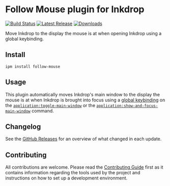 # Follow Mouse plugin for Inkdrop

[![Build Status](https://github.com/jmerle/inkdrop-follow-mouse/workflows/Build/badge.svg)](https://github.com/jmerle/inkdrop-follow-mouse/actions/workflows/build.yml)
[![Latest Release](https://inkdrop-plugin-badge.vercel.app/api/version/follow-mouse?style=flat)](https://my.inkdrop.app/plugins/follow-mouse)
[![Downloads](https://inkdrop-plugin-badge.vercel.app/api/downloads/follow-mouse?style=flat)](https://my.inkdrop.app/plugins/follow-mouse)

Move Inkdrop to the display the mouse is at when opening Inkdrop using a global keybinding.

## Install

```
ipm install follow-mouse
```

## Usage

This plugin automatically moves Inkdrop's main window to the display the mouse is at when Inkdrop is brought into focus using a [global keybinding](https://docs.inkdrop.app/manual/customizing-keybindings#global-keybindings) on the [`application:toggle-main-window`](https://docs.inkdrop.app/manual/list-of-commands#applicationtoggle-main-window) or the [`application:show-and-focus-main-window`](https://docs.inkdrop.app/manual/list-of-commands#applicationshow-and-focus-main-window) command.

## Changelog

See the [GitHub Releases](https://github.com/jmerle/inkdrop-follow-mouse/releases) for an overview of what changed in each update.

## Contributing

All contributions are welcome. Please read the [Contributing Guide](https://github.com/jmerle/inkdrop-follow-mouse/blob/master/CONTRIBUTING.md) first as it contains information regarding the tools used by the project and instructions on how to set up a development environment.
